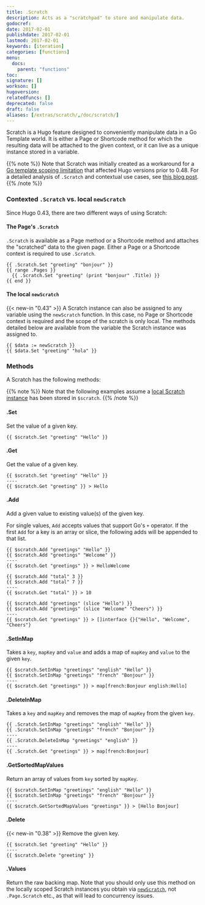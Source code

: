 ```yaml
---
title: .Scratch
description: Acts as a "scratchpad" to store and manipulate data.
godocref:
date: 2017-02-01
publishdate: 2017-02-01
lastmod: 2017-02-01
keywords: [iteration]
categories: [functions]
menu:
  docs:
    parent: "functions"
toc:
signature: []
workson: []
hugoversion:
relatedfuncs: []
deprecated: false
draft: false
aliases: [/extras/scratch/,/doc/scratch/]
---
```


Scratch is a Hugo feature designed to conveniently manipulate data in a Go Template world. It is either a Page or Shortcode method for which the resulting data will be attached to the given context, or it can live as a unique instance stored in a variable.

{{% note %}}
Note that Scratch was initially created as a workaround for a [Go template scoping limitation](https://github.com/golang/go/issues/10608) that affected Hugo versions prior to 0.48. For a detailed analysis of `.Scratch` and contextual use cases, see [this blog post](https://regisphilibert.com/blog/2017/04/hugo-scratch-explained-variable/).
{{% /note %}}

### Contexted `.Scratch` vs. local `newScratch`

Since Hugo 0.43, there are two different ways of using Scratch:

#### The Page's `.Scratch`

`.Scratch` is available as a Page method or a Shortcode method and attaches the "scratched" data to the given page. Either a Page or a Shortcode context is required to use `.Scratch`.

```go-html-template
{{ .Scratch.Set "greeting" "bonjour" }}
{{ range .Pages }}
  {{ .Scratch.Set "greeting" (print "bonjour" .Title) }}
{{ end }}
```

#### The local `newScratch`

{{< new-in "0.43" >}} A Scratch instance can also be assigned to any variable using the `newScratch` function. In this case, no Page or Shortcode context is required and the scope of the scratch is only local. The methods detailed below are available from the variable the Scratch instance was assigned to.

```go-html-template
{{ $data := newScratch }}
{{ $data.Set "greeting" "hola" }}
```

### Methods

A Scratch has the following methods:

{{% note %}}
Note that the following examples assume a [local Scratch instance](#the-local-newscratch) has been stored in `$scratch`.
{{% /note %}}

#### .Set

Set the value of a given key.

```go-html-template
{{ $scratch.Set "greeting" "Hello" }}
```

#### .Get

Get the value of a given key.

```go-html-template
{{ $scratch.Set "greeting" "Hello" }}
----
{{ $scratch.Get "greeting" }} > Hello
```

#### .Add

Add a given value to existing value(s) of the given key. 

For single values, `Add` accepts values that support Go's `+` operator. If the first `Add` for a key is an array or slice, the following adds will be appended to that list.

```go-html-template
{{ $scratch.Add "greetings" "Hello" }}
{{ $scratch.Add "greetings" "Welcome" }}
----
{{ $scratch.Get "greetings" }} > HelloWelcome
```

```go-html-template
{{ $scratch.Add "total" 3 }}
{{ $scratch.Add "total" 7 }}
----
{{ $scratch.Get "total" }} > 10
```

```go-html-template
{{ $scratch.Add "greetings" (slice "Hello") }}
{{ $scratch.Add "greetings" (slice "Welcome" "Cheers") }}
----
{{ $scratch.Get "greetings" }} > []interface {}{"Hello", "Welcome", "Cheers"}
```

#### .SetInMap

Takes a `key`, `mapKey` and `value` and adds a map of `mapKey` and `value` to the given `key`.

```go-html-template
{{ $scratch.SetInMap "greetings" "english" "Hello" }}
{{ $scratch.SetInMap "greetings" "french" "Bonjour" }}
----
{{ $scratch.Get "greetings" }} > map[french:Bonjour english:Hello]
```

#### .DeleteInMap
Takes a `key` and `mapKey` and removes the map of `mapKey` from the given `key`.

```go-html-template
{{ .Scratch.SetInMap "greetings" "english" "Hello" }}
{{ .Scratch.SetInMap "greetings" "french" "Bonjour" }}
----
{{ .Scratch.DeleteInMap "greetings" "english" }}
----
{{ .Scratch.Get "greetings" }} > map[french:Bonjour]
```

#### .GetSortedMapValues

Return an array of values from `key` sorted by `mapKey`.

```go-html-template
{{ $scratch.SetInMap "greetings" "english" "Hello" }}
{{ $scratch.SetInMap "greetings" "french" "Bonjour" }}
----
{{ $scratch.GetSortedMapValues "greetings" }} > [Hello Bonjour]
```

#### .Delete

{{< new-in "0.38" >}} Remove the given key.

```go-html-template
{{ $scratch.Set "greeting" "Hello" }}
----
{{ $scratch.Delete "greeting" }}
```

#### .Values

Return the raw backing map. Note that you should only use this method on the locally scoped Scratch instances you obtain via [`newScratch`](#the-local-newscratch), not `.Page.Scratch` etc., as that will lead to concurrency issues.


[pagevars]: /variables/page/
